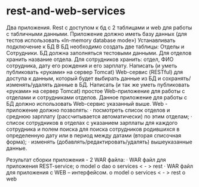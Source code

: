 # rest-and-web-services
Два приложения. Rest с доступом к бд с 2 таблицами и web для работы с табличными данными. Приложение должно иметь базу данных (для тестов использовать «In-memory database mode») Устанавливать подключение к БД В БД необходимо создать две таблицы: Отделы и Сотрудники. БД должна заполняться тестовыми данными. Для отделов хранить название отдела. Для сотрудников хранить: отдел, ФИО сотрудника, дату его рождения и его зарплату. Написать (и уметь публиковать «руками» на сервер Tomcat) Web-сервис (RESTful) для доступа к данным, который будет выбирать данные из БД и сохранять/изменять/удалять данные в БД. Написать (и так же уметь публиковать «руками» на сервер Tomcat) простое Web-приложение для работы с отделами и сотрудниками отделов. Данное приложение для работы с БД должно использовать Web-сервис указанный выше. Web - приложение должно позволять: · посмотреть список отделов и среднюю зарплату (рассчитывается автоматически) по этим отделам; · список сотрудников в отделах с указанием зарплаты для каждого сотрудника и полем поиска для поиска сотрудников родившихся в определенную дату или в период между датами (вторая списочная форма); · изменять (добавлять/редактировать/удалять) вышеуказанные данные.

Результат сборки приложения - 2 WAR файла: · WAR файл для приложения REST-service; o model o dao o services < - > rest · WAR файл для приложения c WEB – интерфейсом. o model o services < - > rest o web
